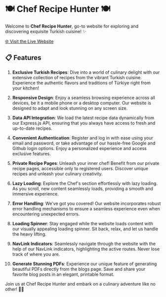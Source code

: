 # 🍽️ Chef Recipe Hunter 🍽️

Welcome to **Chef Recipe Hunter**, go-to website for exploring and discovering exquisite Turkish cuisine! ✨

[🌐 Visit the Live Website](https://chef-recipe-hunter-clien-e539c.web.app/)

## 📋 Features

1. **Exclusive Turkish Recipes**: Dive into a world of culinary delight with our extensive collection of recipes from the vibrant Turkish cuisine. Experience the authentic flavors and traditions of Türkiye right from your kitchen!

2. **Responsive Design**: Enjoy a seamless browsing experience across all devices, be it a mobile phone or a desktop computer. Our website is designed to adapt and look stunning on any screen size.

3. **Data API Integration**: We load the latest recipe data dynamically from our Express.js API, ensuring that you always have access to fresh and up-to-date recipes.

4. **Convenient Authentication**: Register and log in with ease using your email and password, or take advantage of our hassle-free Google and Github login options. Enjoy a personalized experience and access exclusive features.

5. **Private Recipe Pages**: Unleash your inner chef! Benefit from our private recipe pages, accessible only to registered users. Discover unique recipes and unleash your culinary creativity.

6. **Lazy Loading**: Explore the Chef's section effortlessly with lazy loading. As you scroll, new content seamlessly loads, providing a smooth and immersive experience.

7. **Error Handling**: We've got you covered! Our website incorporates robust error handling mechanisms to ensure a seamless experience even when encountering unexpected errors.

8. **Loading Spinner**: Stay engaged while the website loads content with our visually appealing loading spinner. Sit back, relax, and let us handle the heavy lifting.

9. **NavLink Indicators**: Seamlessly navigate through the website with the help of our NavLink indicators, highlighting the active routes. Never lose track of where you are.

10. **Generate Stunning PDFs**: Experience our unique feature of generating beautiful PDFs directly from the blogs page. Save and share your favorite blog posts in an elegant, printable format.

Join us at Chef Recipe Hunter and embark on a culinary adventure like no other! 🌟🍴
